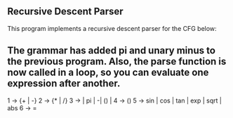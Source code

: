 ## Recursive Descent Parser

This program implements a recursive descent parser for the CFG below:

The grammar has added pi and unary minus to the previous program.
Also, the parse function is now called in a loop, so you can evaluate
one expression after another.
------------------------------------------------------------
1 <exp> → <term>{+<term> | -<term>}
2 <term> → <factor>{*<factor> | /<factor>}
3 <factor> → <number> | pi | -<factor>| (<exp>) | <func>
4 <func> → <func name>(<exp>)
5 <func name> → sin | cos | tan | exp | sqrt | abs
6 <statement> → <id> = <exp>
